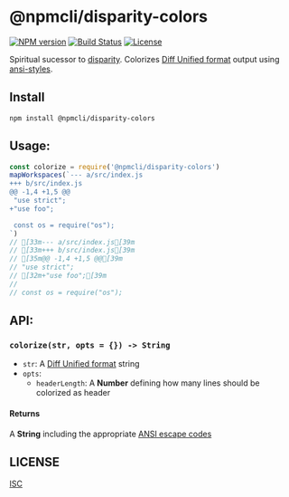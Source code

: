 # @npmcli/disparity-colors

[![NPM version](https://img.shields.io/npm/v/@npmcli/disparity-colors)](https://www.npmjs.com/package/@npmcli/disparity-colors)
[![Build Status](https://img.shields.io/github/workflow/status/npm/disparity-colors/node-ci)](https://github.com/npm/disparity-colors)
[![License](https://img.shields.io/github/license/npm/disparity-colors)](https://github.com/npm/disparity-colors/blob/master/LICENSE)

Spiritual sucessor to [disparity](https://www.npmjs.com/package/disparity). Colorizes [Diff Unified format](https://en.wikipedia.org/wiki/Diff#Unified_format) output using [ansi-styles](https://www.npmjs.com/package/ansi-styles).

## Install

`npm install @npmcli/disparity-colors`

## Usage:

```js
const colorize = require('@npmcli/disparity-colors')
mapWorkspaces(`--- a/src/index.js
+++ b/src/index.js
@@ -1,4 +1,5 @@
 "use strict";
+"use foo";

 const os = require("os");
`)
// [33m--- a/src/index.js[39m
// [33m+++ b/src/index.js[39m
// [35m@@ -1,4 +1,5 @@[39m
// "use strict";
// [32m+"use foo";[39m
//
// const os = require("os");
```

## API:

### `colorize(str, opts = {}) -> String`

- `str`: A [Diff Unified format](https://en.wikipedia.org/wiki/Diff#Unified_format) string
- `opts`:
  - `headerLength`: A **Number** defining how many lines should be colorized as header

#### Returns

A **String** including the appropriate [ANSI escape codes](https://en.wikipedia.org/wiki/ANSI_escape_code#Colors_and_Styles)

## LICENSE

[ISC](./LICENSE)

